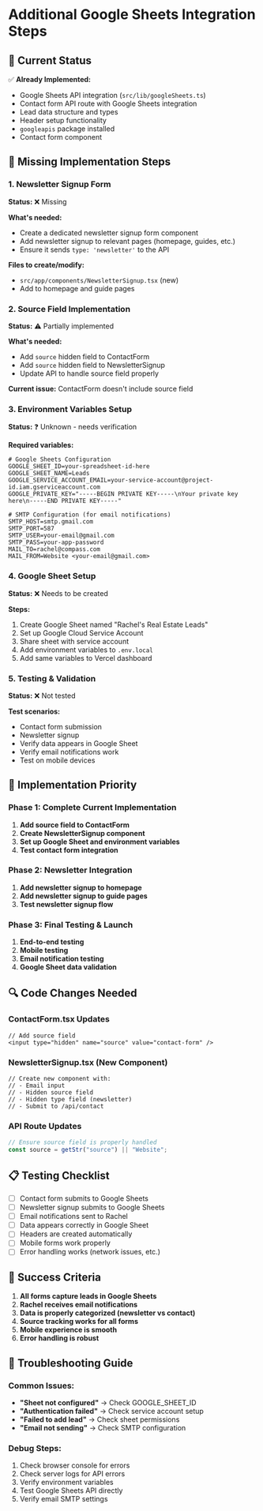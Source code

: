 # Additional Google Sheets Integration Steps

## 🎯 Current Status
✅ **Already Implemented:**
- Google Sheets API integration (`src/lib/googleSheets.ts`)
- Contact form API route with Google Sheets integration
- Lead data structure and types
- Header setup functionality
- `googleapis` package installed
- Contact form component

## 🔧 Missing Implementation Steps

### 1. Newsletter Signup Form
**Status:** ❌ Missing

**What's needed:**
- Create a dedicated newsletter signup form component
- Add newsletter signup to relevant pages (homepage, guides, etc.)
- Ensure it sends `type: 'newsletter'` to the API

**Files to create/modify:**
- `src/app/components/NewsletterSignup.tsx` (new)
- Add to homepage and guide pages

### 2. Source Field Implementation
**Status:** ⚠️ Partially implemented

**What's needed:**
- Add `source` hidden field to ContactForm
- Add `source` hidden field to NewsletterSignup
- Update API to handle source field properly

**Current issue:** ContactForm doesn't include source field

### 3. Environment Variables Setup
**Status:** ❓ Unknown - needs verification

**Required variables:**
```env
# Google Sheets Configuration
GOOGLE_SHEET_ID=your-spreadsheet-id-here
GOOGLE_SHEET_NAME=Leads
GOOGLE_SERVICE_ACCOUNT_EMAIL=your-service-account@project-id.iam.gserviceaccount.com
GOOGLE_PRIVATE_KEY="-----BEGIN PRIVATE KEY-----\nYour private key here\n-----END PRIVATE KEY-----"

# SMTP Configuration (for email notifications)
SMTP_HOST=smtp.gmail.com
SMTP_PORT=587
SMTP_USER=your-email@gmail.com
SMTP_PASS=your-app-password
MAIL_TO=rachel@compass.com
MAIL_FROM=Website <your-email@gmail.com>
```

### 4. Google Sheet Setup
**Status:** ❌ Needs to be created

**Steps:**
1. Create Google Sheet named "Rachel's Real Estate Leads"
2. Set up Google Cloud Service Account
3. Share sheet with service account
4. Add environment variables to `.env.local`
5. Add same variables to Vercel dashboard

### 5. Testing & Validation
**Status:** ❌ Not tested

**Test scenarios:**
- Contact form submission
- Newsletter signup
- Verify data appears in Google Sheet
- Verify email notifications work
- Test on mobile devices

## 🚀 Implementation Priority

### Phase 1: Complete Current Implementation
1. **Add source field to ContactForm**
2. **Create NewsletterSignup component**
3. **Set up Google Sheet and environment variables**
4. **Test contact form integration**

### Phase 2: Newsletter Integration
1. **Add newsletter signup to homepage**
2. **Add newsletter signup to guide pages**
3. **Test newsletter signup flow**

### Phase 3: Final Testing & Launch
1. **End-to-end testing**
2. **Mobile testing**
3. **Email notification testing**
4. **Google Sheet data validation**

## 🔍 Code Changes Needed

### ContactForm.tsx Updates
```tsx
// Add source field
<input type="hidden" name="source" value="contact-form" />
```

### NewsletterSignup.tsx (New Component)
```tsx
// Create new component with:
// - Email input
// - Hidden source field
// - Hidden type field (newsletter)
// - Submit to /api/contact
```

### API Route Updates
```typescript
// Ensure source field is properly handled
const source = getStr("source") || "Website";
```

## 📋 Testing Checklist

- [ ] Contact form submits to Google Sheets
- [ ] Newsletter signup submits to Google Sheets
- [ ] Email notifications sent to Rachel
- [ ] Data appears correctly in Google Sheet
- [ ] Headers are created automatically
- [ ] Mobile forms work properly
- [ ] Error handling works (network issues, etc.)

## 🎯 Success Criteria

1. **All forms capture leads in Google Sheets**
2. **Rachel receives email notifications**
3. **Data is properly categorized (newsletter vs contact)**
4. **Source tracking works for all forms**
5. **Mobile experience is smooth**
6. **Error handling is robust**

## 🔧 Troubleshooting Guide

### Common Issues:
- **"Sheet not configured"** → Check GOOGLE_SHEET_ID
- **"Authentication failed"** → Check service account setup
- **"Failed to add lead"** → Check sheet permissions
- **"Email not sending"** → Check SMTP configuration

### Debug Steps:
1. Check browser console for errors
2. Check server logs for API errors
3. Verify environment variables
4. Test Google Sheets API directly
5. Verify email SMTP settings
